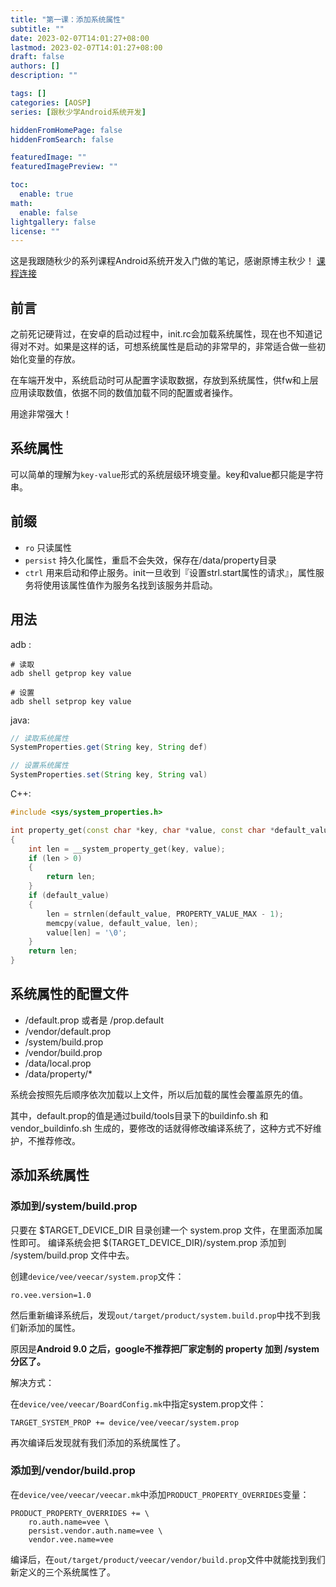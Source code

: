 ```yaml
---
title: "第一课：添加系统属性"
subtitle: ""
date: 2023-02-07T14:01:27+08:00
lastmod: 2023-02-07T14:01:27+08:00
draft: false
authors: []
description: ""

tags: []
categories: [AOSP]
series: [跟秋少学Android系统开发]

hiddenFromHomePage: false
hiddenFromSearch: false

featuredImage: ""
featuredImagePreview: ""

toc:
  enable: true
math:
  enable: false
lightgallery: false
license: ""
---
```

这是我跟随秋少的系列课程Android系统开发入门做的笔记，感谢原博主秋少！
[课程连接](http://qiushao.net/categories/Android%E7%B3%BB%E7%BB%9F%E5%BC%80%E5%8F%91%E5%85%A5%E9%97%A8/)
<!--more-->

## 前言

之前死记硬背过，在安卓的启动过程中，init.rc会加载系统属性，现在也不知道记得对不对。如果是这样的话，可想系统属性是启动的非常早的，非常适合做一些初始化变量的存放。

在车端开发中，系统启动时可从配置字读取数据，存放到系统属性，供fw和上层应用读取数值，依据不同的数值加载不同的配置或者操作。

用途非常强大！


## 系统属性

可以简单的理解为`key-value`形式的系统层级环境变量。key和value都只能是字符串。

## 前缀

- `ro`    只读属性
- `persist`   持久化属性，重启不会失效，保存在/data/property目录
- `ctrl`  用来启动和停止服务。init一旦收到『设置strl.start属性的请求』，属性服务将使用该属性值作为服务名找到该服务并启动。

## 用法

adb :

```
# 读取
adb shell getprop key value

# 设置
adb shell setprop key value
```

java:

```java
// 读取系统属性
SystemProperties.get(String key, String def) 

// 设置系统属性
SystemProperties.set(String key, String val) 
```

C++:

```c++
#include <sys/system_properties.h>

int property_get(const char *key, char *value, const char *default_value)
{
    int len = __system_property_get(key, value);
    if (len > 0)
    {
        return len;
    }
    if (default_value)
    {
        len = strnlen(default_value, PROPERTY_VALUE_MAX - 1);
        memcpy(value, default_value, len);
        value[len] = '\0';
    }
    return len;
}
```

## 系统属性的配置文件

- /default.prop 或者是 /prop.default
- /vendor/default.prop
- /system/build.prop
- /vendor/build.prop
- /data/local.prop
- /data/property/*

系统会按照先后顺序依次加载以上文件，所以后加载的属性会覆盖原先的值。

其中，default.prop的值是通过build/tools目录下的buildinfo.sh 和 vendor_buildinfo.sh 生成的，要修改的话就得修改编译系统了，这种方式不好维护，不推荐修改。

## 添加系统属性

### 添加到/system/build.prop

只要在 $TARGET_DEVICE_DIR 目录创建一个 system.prop 文件，在里面添加属性即可。
编译系统会把 $(TARGET_DEVICE_DIR)/system.prop 添加到 /system/build.prop 文件中去。

创建`device/vee/veecar/system.prop`文件：

```
ro.vee.version=1.0
```

然后重新编译系统后，发现`out/target/product/system.build.prop`中找不到我们新添加的属性。

原因是**Android 9.0 之后，google不推荐把厂家定制的 property 加到 /system 分区了。**

解决方式：

在`device/vee/veecar/BoardConfig.mk`中指定system.prop文件：

```
TARGET_SYSTEM_PROP += device/vee/veecar/system.prop
```

再次编译后发现就有我们添加的系统属性了。

### 添加到/vendor/build.prop

在`device/vee/veecar/veecar.mk`中添加`PRODUCT_PROPERTY_OVERRIDES`变量：

```
PRODUCT_PROPERTY_OVERRIDES += \
	ro.auth.name=vee \
	persist.vendor.auth.name=vee \
	vendor.vee.name=vee
```

编译后，在`out/target/product/veecar/vendor/build.prop`文件中就能找到我们新定义的三个系统属性了。